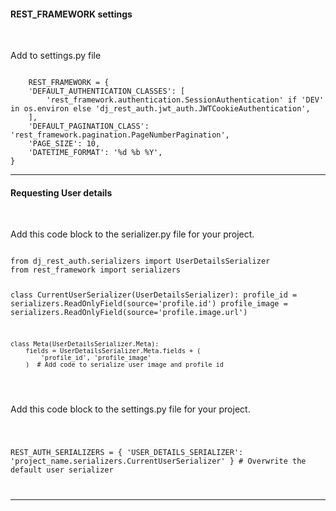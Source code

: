 
#### REST_FRAMEWORK settings

<br>

Add to settings.py file

<code>
    REST_FRAMEWORK = {
    'DEFAULT_AUTHENTICATION_CLASSES': [
        'rest_framework.authentication.SessionAuthentication' if 'DEV' in os.environ else 'dj_rest_auth.jwt_auth.JWTCookieAuthentication',
    ],
    'DEFAULT_PAGINATION_CLASS': 'rest_framework.pagination.PageNumberPagination',
    'PAGE_SIZE': 10,
    'DATETIME_FORMAT': '%d %b %Y',
}
</code>

----------------------------------------------------------------------------------

#### Requesting User details

<br>

Add this code block to the serializer.py file for your project.

<code>
from dj_rest_auth.serializers import UserDetailsSerializer
from rest_framework import serializers

class CurrentUserSerializer(UserDetailsSerializer):
    profile_id = serializers.ReadOnlyField(source='profile.id')
    profile_image = serializers.ReadOnlyField(source='profile.image.url')

    class Meta(UserDetailsSerializer.Meta):
        fields = UserDetailsSerializer.Meta.fields + (
            'profile_id', 'profile_image'
        )  # Add code to serialize user image and profile id

</code>

<br>

Add this code block to the settings.py file for your project.

<code>

REST_AUTH_SERIALIZERS = {
    'USER_DETAILS_SERIALIZER': 'project_name.serializers.CurrentUserSerializer'
}  # Overwrite the default user serializer

</code>


---------------------------------------------------------------------------------